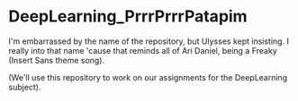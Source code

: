 # DeepLearning_PrrrPrrrPatapim
I'm embarrassed by the name of the repository, but Ulysses kept insisting.
I really into that name 'cause that reminds all of Ari Daniel, being a Freaky (Insert Sans theme song).

(We'll use this repository to work on our assignments for the DeepLearning subject).
